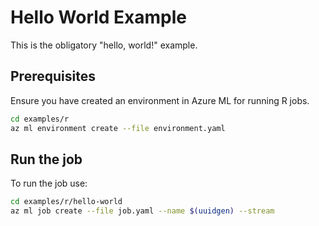 # Hello World Example

This is the obligatory "hello, world!" example.

## Prerequisites
Ensure you have created an environment in Azure ML for running R jobs.

```bash
cd examples/r
az ml environment create --file environment.yaml
```

## Run the job

To run the job use:

```bash
cd examples/r/hello-world
az ml job create --file job.yaml --name $(uuidgen) --stream